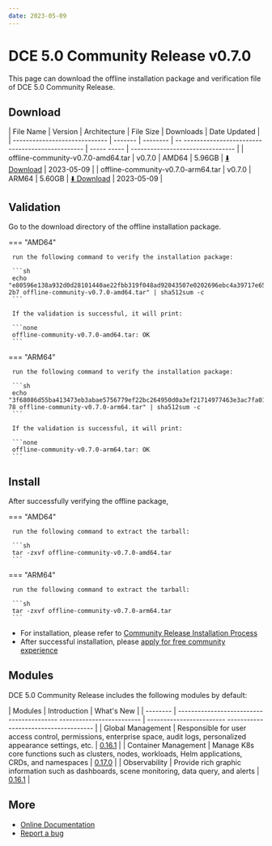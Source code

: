 ```yaml
---
date: 2023-05-09
---
```


# DCE 5.0 Community Release v0.7.0

This page can download the offline installation package and verification file of DCE 5.0 Community Release.

## Download

| File Name | Version | Architecture | File Size | Downloads | Date Updated |
| ----------------------------- | ------- | -------- | -- ----------------------------------------------- | ----- ----- | -------------------------------- |
| offline-community-v0.7.0-amd64.tar | v0.7.0 | AMD64 | 5.96GB | [:arrow_down: Download](https://qiniu-download-public.daocloud.io/DaoCloud_Enterprise/dce5/offline-community-v0.7.0-amd64.tar) | 2023-05-09 |
| offline-community-v0.7.0-arm64.tar | v0.7.0 | ARM64 | 5.60GB | [:arrow_down: Download](https://qiniu-download-public.daocloud.io/DaoCloud_Enterprise/dce5/offline-community-v0.7.0-arm64.tar) | 2023-05-09 |

## Validation

Go to the download directory of the offline installation package.

=== "AMD64"

     run the following command to verify the installation package:

     ```sh
     echo "e80596e138a932d0d28101440ae22fbb319f048ad92043507e0202696ebc4a39717e65cbc12b6a6c02f5c9eb8c9fe7d027f381f037b6ae5dc1c21af00106e 2b7 offline-community-v0.7.0-amd64.tar" | sha512sum -c
     ```

     If the validation is successful, it will print:

     ```none
     offline-community-v0.7.0-amd64.tar: OK
     ```

=== "ARM64"

     run the following command to verify the installation package:

     ```sh
     echo "3f68086d55ba413473eb3abae5756779ef22bc264950d0a3ef21714977463e3ac7fa01a574a0488f3a547fc6a2c9d0b979e1e3a02c9632b222f879c5e0a32b 78 offline-community-v0.7.0-arm64.tar" | sha512sum -c
     ```

     If the validation is successful, it will print:

     ```none
     offline-community-v0.7.0-arm64.tar: OK
     ```

## Install

After successfully verifying the offline package,

=== "AMD64"

     run the following command to extract the tarball:

     ```sh
     tar -zxvf offline-community-v0.7.0-amd64.tar
     ```

=== "ARM64"

     run the following command to extract the tarball:

     ```sh
     tar -zxvf offline-community-v0.7.0-arm64.tar
     ```

- For installation, please refer to [Community Release Installation Process](../../install/community/k8s/online.md#_2)
- After successful installation, please [apply for free community experience](../../dce/license0.md)

## Modules

DCE 5.0 Community Release includes the following modules by default:

| Modules | Introduction | What's New |
| -------- | ----------------------------------------- ------------------------- | ------------------------ ------------------------------------- |
| Global Management | Responsible for user access control, permissions, enterprise space, audit logs, personalized appearance settings, etc. | [0.16.1](../../ghippo/intro/release-notes.md#0161) |
| Container Management | Manage K8s core functions such as clusters, nodes, workloads, Helm applications, CRDs, and namespaces | [0.17.0](../../kpanda/intro/release-notes.md#0170) |
| Observability | Provide rich graphic information such as dashboards, scene monitoring, data query, and alerts | [0.16.1](../../insight/intro/releasenote.md#0161) |

## More

- [Online Documentation](../../dce/what.md)
- [Report a bug](https://github.com/DaoCloud/DaoCloud-docs/issues)